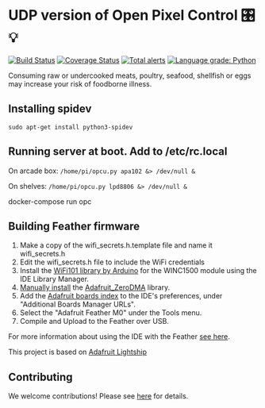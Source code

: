 # UDP version of Open Pixel Control 🎛💡

[![Build Status](https://travis-ci.com/felddy/opcu.svg?branch=develop)](https://travis-ci.com/felddy/opcu)
[![Coverage Status](https://coveralls.io/repos/github/felddy/opcu/badge.svg?branch=develop)](https://coveralls.io/github/felddy/opcu?branch=develop)
[![Total alerts](https://img.shields.io/lgtm/alerts/g/felddy/opcu.svg?logo=lgtm&logoWidth=18)](https://lgtm.com/projects/g/felddy/opcu/alerts/)
[![Language grade: Python](https://img.shields.io/lgtm/grade/python/g/felddy/opcu.svg?logo=lgtm&logoWidth=18)](https://lgtm.com/projects/g/felddy/opcu/context:python)

Consuming raw or undercooked meats, poultry, seafood, shellfish or eggs may
increase your risk of foodborne illness.

## Installing spidev

`sudo apt-get install python3-spidev`

## Running server at boot.  Add to /etc/rc.local

On arcade box:
`/home/pi/opcu.py apa102 &> /dev/null &`

On shelves:
`/home/pi/opcu.py lpd8806 &> /dev/null &`

docker-compose run opc

## Building Feather firmware

1. Make a copy of the wifi_secrets.h.template file and name it wifi_secrets.h
1. Edit the wifi_secrets.h file to include the WiFi credentials
1. Install the [WiFi101 library by Arduino](https://www.arduino.cc/en/Reference/WiFi101)
for the WINC1500 module using the IDE Library Manager.
1. [Manually install](https://www.arduino.cc/en/Guide/Libraries#toc5)
the [Adafruit_ZeroDMA](https://github.com/adafruit/Adafruit_ZeroDMA/archive/master.zip)
library.
1. Add the [Adafruit boards index](https://adafruit.github.io/arduino-board-index/package_adafruit_index.json)
to the IDE's preferences, under "Additional Boards Manager URLs".
1. Select the "Adafruit Feather M0" under the Tools menu.
1. Compile and Upload to the Feather over USB.

For more information about using the IDE with the Feather [see here](https://learn.adafruit.com/adafruit-feather-m0-basic-proto/using-with-arduino-ide).

This project is based on [Adafruit Lightship](https://github.com/adafruit/Adafruit_Lightship/)

## Contributing

We welcome contributions!  Please see [here](CONTRIBUTING.md) for
details.
